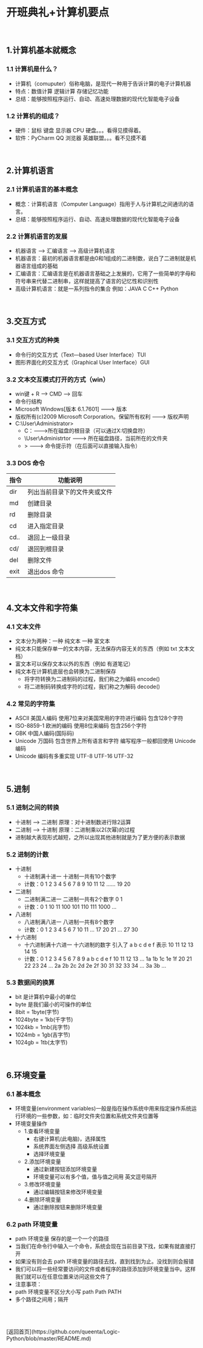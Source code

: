 # 开班典礼+计算机要点
<BR>
 
## 1.计算机基本就概念
### 1.1 计算机是什么？
* 计算机（comuputer）俗称电脑，是现代一种用于告诉计算的电子计算机器
* 特点：数值计算 逻辑计算 存储记忆功能
* 总结：能够按照程序运行、自动、高速处理数据的现代化智能电子设备
### 1.2 计算机的组成？
* 硬件：鼠标 键盘 显示器 CPU 硬盘。。。看得见摸得着。
* 软件：PyCharm QQ 浏览器 英雄联盟。。。看不见摸不着
<BR>
 
## 2.计算机语言
### 2.1 计算机语言的基本概念
* 概念：计算机语言（Computer Language）指用于人与计算机之间通讯的语言。
* 总结：能够按照程序运行、自动、高速处理数据的现代化智能电子设备
### 2.2 计算机语言的发展
* 机器语言 --> 汇编语言 --> 高级计算机语言
* 机器语言：最初的机器语言都是由0和1组成的二进制数，说白了二进制就是机器语言组成的基础
* 汇编语言：汇编语言是在机器语言基础之上发展的，它用了一些简单的字母和符号串来代替二进制串，这样就提高了语言的记忆性和识别性
* 高级计算机语言：就是一系列指令的集合 例如：JAVA C C++ Python
<BR>
 
## 3.交互方式
### 3.1 交互方式的种类
* 命令行的交互方式（Text—based User Interface）TUI
* 图形界面化的交互方式（Graphical User Interface）GUI
### 3.2 文本交互模式打开的方式（win）
* win键 + R --> CMD --> 回车
* 命令行结构
* Microsoft Windows[版本 6.1.7601] ---> 版本
* 版权所有(c)2009 Microsoft Corporation。保留所有权利 ---> 版权声明
* C:\User\Administrator>
    - C：--->所在磁盘的根目录（可以通过X:切换盘符）
    - \User\Administrtor ---> 所在磁盘路径，当前所在的文件夹
    - \> ---> 命令提示符（在后面可以直接输入指令）
### 3.3 DOS 命令
|指令|功能说明|
|---|---|
|dir|列出当前目录下的文件夹或文件|
|md|创建目录|
|rd|删除目录|
|cd|进入指定目录|
|cd..|退回上一级目录|
|cd/|退回到根目录|
|del|删除文件|
|exit|退出dos 命令|
<BR> 

## 4.文本文件和字符集
### 4.1 文本文件
* 文本分为两种：一种 纯文本 一种 富文本
* 纯文本只能保存单一的文本内容，无法保存内容无关的东西（例如 txt 文本文档）
* 富文本可以保存文本以外的东西（例如 有道笔记）
* 纯文本在计算机底层也会转换为二进制保存
    - 将字符转换为二进制码的过程，我们称之为编码 encode()
    - 将二进制码转换成字符的过程，我们称之为解码 decode()
### 4.2 常见的字符集
* ASCII     美国人编码 使用7位来对美国常用的字符进行编码 包含128个字符
* ISO-8859-1 欧洲的编码 使用8位来编码 包含256个字符
* GBK       中国人编码(国际码)
* Unicode   万国码 包含世界上所有语言和字符 编写程序一般都回使用 Unicode编码
* Unicode 编码有多重实现 UTF-8 UTF-16 UTF-32
<BR>
 
## 5.进制
### 5.1 进制之间的转换
* 十进制 --> 二进制 原理：对十进制数进行除2运算
* 二进制 --> 十进制 原理：二进制乘以2(次幂)的过程
* 进制越大表现形式越短，之所以出现其他进制就是为了更方便的表示数据
### 5.2 进制的计数
* 十进制
    - 十进制满十进一 十进制一共有10个数字
    - 计数：0 1 2 3 4 5 6 7 8 9 10 11 12 ...... 19 20
* 二进制
    - 二进制满二进一 二进制一共有2个数字 0 1
    - 计数：0 1 10 11 100 101 110 111 1000 ...
* 八进制
    - 八进制满八进一 八进制一共有8个数字
    - 计数：0 1 2 3 4 5 6 7 10 11 ... 17 20 21 ... 27 30
* 十六进制
    - 十六进制满十六进一 十六进制的数字 引入了 a b c d e f 表示 10 11 12 13 14 15
    - 计数：0 1 2 3 4 5 6 7 8 9 a b c d e f 10 11 12 13 ... 1a 1b 1c 1e 1f 20 21 22 23 24 ... 2a 2b 2c 2d 2e 2f 30 31 32 33 34 ... 3a 3b ...
### 5.3 数据间的换算
* bit 是计算机中最小的单位
* byte 是我们最小的可操作的单位
* 8bit = 1byte(字节)
* 1024byte = 1kb(千字节)
* 1024kb = 1mb(兆字节)
* 1024mb = 1gb(吉字节)
* 1024gb = 1tb(太字节)
<BR>
 
## 6.环境变量
### 6.1 基本概念
* 环境变量(environment variables)一般是指在操作系统中用来指定操作系统运行环境的一些参数，如：临时文件夹位置和系统文件夹位置等
* 环境变量操作
    - 1.查看环境变量
        - 右键计算机(此电脑)，选择属性
        - 系统界面左侧选择 高级系统设置
        - 选择环境变量
    - 2.添加环境变量
        - 通过新建按钮添加环境变量
        - 环境变量可以有多个值，值与值之间用 英文逗号隔开
    - 3.修改环境变量
        - 通过编辑按钮来修改环境变量
    - 4.删除环境变量
        - 通过删除按钮来删除环境变量
### 6.2 path 环境变量
* path 环境变量 保存的是一个一个的路径
* 当我们在命令行中输入一个命令，系统会现在当前目录下找，如果有就直接打开
* 如果没有则会去 path 环境变量的路径去找，直到找到为止。没找到则会报错
* 我们可以将一些经常要访问的文件或者程序的路径添加到环境变量当中。这样我们就可以在任意位置来访问这些文件了
* 注意事项：
* path 环境变量不区分大小写 path Path PATH
* 多个路径之间用；隔开
<BR> 
<BR> 
<BR> 
[返回首页](https://github.com/queenta/Logic-Python/blob/master/README.md)
